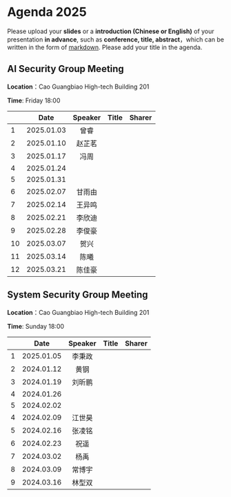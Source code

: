 

# Agenda 2025
Please upload your **slides** or a **introduction (Chinese or English)** of your presentation **in advance**,
such as **conference, title, abstract**，which can be written in the form of [markdown](http://sspai.com/25137). Please add your title in the agenda.


## AI Security Group Meeting
**Location**：Cao Guangbiao High-tech Building 201

**Time**: Friday 18:00

<div id="ai-sec">

||Date|Speaker|Title|Sharer|
|---|:---:|:---:|:---:|:---:| 
|1|2025.01.03|曾睿|||
|2|2025.01.10|赵芷茗|||
|3|2025.01.17|冯周|||
|4|2025.01.24||||
|5|2025.01.31||||
|6|2025.02.07|甘雨由|||
|7|2025.02.14|王异鸣|||
|8|2025.02.21|李欣迪|||
|9|2025.02.28|李俊豪|||
|10|2025.03.07|贺兴|||
|11|2025.03.14|陈曦|||
|12|2025.03.21|陈佳豪|||


## System Security Group Meeting
**Location**：Cao Guangbiao High-tech Building 201

**Time**: Sunday 18:00

<div id="system-sec">

||Date|Speaker|Title|Sharer|
|---|:---:|:---:|:---:|:---:|
|1|2025.01.05|李秉政|||
|2|2024.01.12|黄钢|||
|3|2024.01.19|刘昕鹏|||
|4|2024.01.26||||
|5|2024.02.02||||
|4|2024.02.09|江世昊|||
|5|2024.02.16|张凌铭|||
|6|2024.02.23|祝遥|||
|7|2024.03.02|杨禹|||
|8|2024.03.09|常博宇|||
|9|2024.03.16|林型双|||
